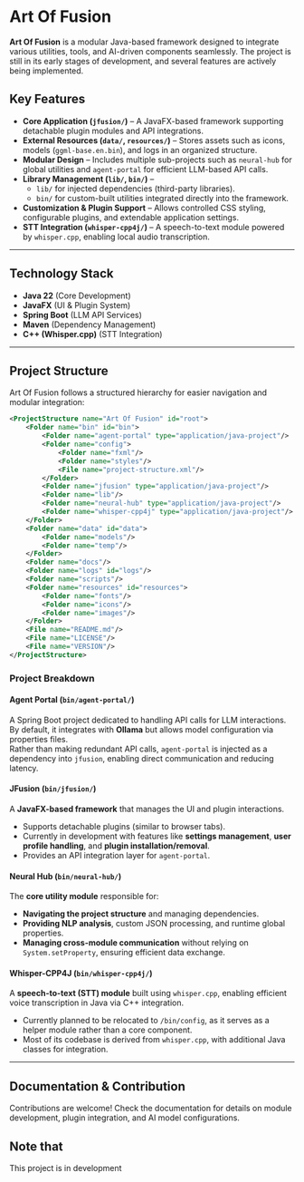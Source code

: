 # **Art Of Fusion**  

**Art Of Fusion** is a modular Java-based framework designed to integrate various utilities, tools, and AI-driven components seamlessly. The project is still in its early stages of development, and several features are actively being implemented.  

## **Key Features**  

- **Core Application (`jfusion/`)** – A JavaFX-based framework supporting detachable plugin modules and API integrations.  
- **External Resources (`data/`, `resources/`)** – Stores assets such as icons, models (`ggml-base.en.bin`), and logs in an organized structure.  
- **Modular Design** – Includes multiple sub-projects such as `neural-hub` for global utilities and `agent-portal` for efficient LLM-based API calls.  
- **Library Management (`lib/`, `bin/`)** –  
  - `lib/` for injected dependencies (third-party libraries).  
  - `bin/` for custom-built utilities integrated directly into the framework.  
- **Customization & Plugin Support** – Allows controlled CSS styling, configurable plugins, and extendable application settings.  
- **STT Integration (`whisper-cpp4j/`)** – A speech-to-text module powered by `whisper.cpp`, enabling local audio transcription.  

---

## **Technology Stack**  
- **Java 22** (Core Development)  
- **JavaFX** (UI & Plugin System)  
- **Spring Boot** (LLM API Services)  
- **Maven** (Dependency Management)  
- **C++ (Whisper.cpp)** (STT Integration)  

---

## **Project Structure**  

Art Of Fusion follows a structured hierarchy for easier navigation and modular integration:  

```xml
<ProjectStructure name="Art Of Fusion" id="root">
    <Folder name="bin" id="bin">
        <Folder name="agent-portal" type="application/java-project"/>
        <Folder name="config">
            <Folder name="fxml"/>
            <Folder name="styles"/>
            <File name="project-structure.xml"/>
        </Folder>
        <Folder name="jfusion" type="application/java-project"/>
        <Folder name="lib"/>
        <Folder name="neural-hub" type="application/java-project"/>
        <Folder name="whisper-cpp4j" type="application/java-project"/>
    </Folder>
    <Folder name="data" id="data">
        <Folder name="models"/>
        <Folder name="temp"/>
    </Folder>
    <Folder name="docs"/>
    <Folder name="logs" id="logs"/>
    <Folder name="scripts"/>
    <Folder name="resources" id="resources">
        <Folder name="fonts"/>
        <Folder name="icons"/>
        <Folder name="images"/>
    </Folder>
    <File name="README.md"/>
    <File name="LICENSE"/>
    <File name="VERSION"/>
</ProjectStructure>
```

### **Project Breakdown**  

#### **Agent Portal (`bin/agent-portal/`)**  
A Spring Boot project dedicated to handling API calls for LLM interactions. By default, it integrates with **Ollama** but allows model configuration via properties files.  
Rather than making redundant API calls, `agent-portal` is injected as a dependency into `jfusion`, enabling direct communication and reducing latency.  

#### **JFusion (`bin/jfusion/`)**  
A **JavaFX-based framework** that manages the UI and plugin interactions.  
- Supports detachable plugins (similar to browser tabs).  
- Currently in development with features like **settings management**, **user profile handling**, and **plugin installation/removal**.  
- Provides an API integration layer for `agent-portal`.  

#### **Neural Hub (`bin/neural-hub/`)**  
The **core utility module** responsible for:  
- **Navigating the project structure** and managing dependencies.  
- **Providing NLP analysis**, custom JSON processing, and runtime global properties.  
- **Managing cross-module communication** without relying on `System.setProperty`, ensuring efficient data exchange.  

#### **Whisper-CPP4J (`bin/whisper-cpp4j/`)**  
A **speech-to-text (STT) module** built using `whisper.cpp`, enabling efficient voice transcription in Java via C++ integration.  
- Currently planned to be relocated to `/bin/config`, as it serves as a helper module rather than a core component.  
- Most of its codebase is derived from `whisper.cpp`, with additional Java classes for integration.  

---

## **Documentation & Contribution**  
Contributions are welcome! Check the documentation for details on module development, plugin integration, and AI model configurations.

## **Note that**
This project is in development
